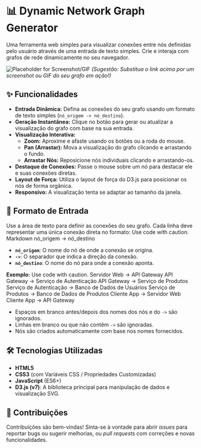 # 📊 Dynamic Network Graph Generator

Uma ferramenta web simples para visualizar conexões entre nós definidas pelo usuário através de uma entrada de texto simples. Crie e interaja com grafos de rede dinamicamente no seu navegador.

![Placeholder for Screenshot/GIF]()
*(Sugestão: Substitua o link acima por um screenshot ou GIF do seu grafo em ação!)*

## ✨ Funcionalidades

*   **Entrada Dinâmica:** Defina as conexões do seu grafo usando um formato de texto simples (`nó_origem -> nó_destino`).
*   **Geração Instantânea:** Clique no botão para gerar ou atualizar a visualização do grafo com base na sua entrada.
*   **Visualização Interativa:**
    *   **Zoom:** Aproxime e afaste usando os botões ou a roda do mouse.
    *   **Pan (Arrastar):** Mova a visualização do grafo clicando e arrastando o fundo.
    *   **Arrastar Nós:** Reposicione nós individuais clicando e arrastando-os.
*   **Destaque de Conexões:** Passe o mouse sobre um nó para destacar ele e suas conexões diretas.
*   **Layout de Força:** Utiliza o layout de força do D3.js para posicionar os nós de forma orgânica.
*   **Responsivo:** A visualização tenta se adaptar ao tamanho da janela.


## 📝 Formato de Entrada

Use a área de texto para definir as conexões do seu grafo. Cada linha deve representar uma única conexão direta no formato:
Use code with caution.
Markdown
nó_origem -> nó_destino

*   **`nó_origem`**: O nome do nó de onde a conexão se origina.
*   **`->`**: O separador que indica a direção da conexão.
*   **`nó_destino`**: O nome do nó para onde a conexão aponta.

**Exemplo:**
Use code with caution.
Servidor Web -> API Gateway
API Gateway -> Serviço de Autenticação
API Gateway -> Serviço de Produtos
Serviço de Autenticação -> Banco de Dados de Usuários
Serviço de Produtos -> Banco de Dados de Produtos
Cliente App -> Servidor Web
Cliente App -> API Gateway

*   Espaços em branco antes/depois dos nomes dos nós e do `->` são ignorados.
*   Linhas em branco ou que não contêm `->` são ignoradas.
*   Nós são criados automaticamente com base nos nomes fornecidos.

## 🛠️ Tecnologias Utilizadas

*   **HTML5**
*   **CSS3** (com Variáveis CSS / Propriedades Customizadas)
*   **JavaScript** (ES6+)
*   **D3.js (v7)**: A biblioteca principal para manipulação de dados e visualização SVG.

## 🤝 Contribuições

Contribuições são bem-vindas! Sinta-se à vontade para abrir *issues* para reportar bugs ou sugerir melhorias, ou *pull requests* com correções e novas funcionalidades.
